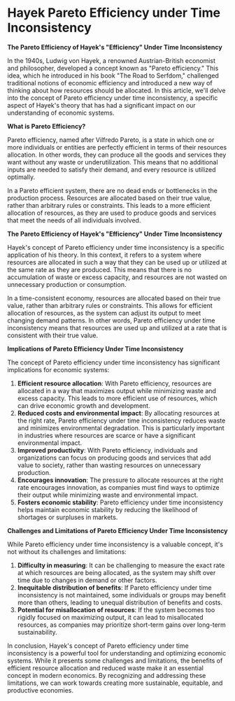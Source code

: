 # Hayek Pareto Efficiency under Time Inconsistency

**The Pareto Efficiency of Hayek's "Efficiency" Under Time Inconsistency**

In the 1940s, Ludwig von Hayek, a renowned Austrian-British economist and philosopher, developed a concept known as "Pareto efficiency." This idea, which he introduced in his book "The Road to Serfdom," challenged traditional notions of economic efficiency and introduced a new way of thinking about how resources should be allocated. In this article, we'll delve into the concept of Pareto efficiency under time inconsistency, a specific aspect of Hayek's theory that has had a significant impact on our understanding of economic systems.

**What is Pareto Efficiency?**

Pareto efficiency, named after Vilfredo Pareto, is a state in which one or more individuals or entities are perfectly efficient in terms of their resources allocation. In other words, they can produce all the goods and services they want without any waste or underutilization. This means that no additional inputs are needed to satisfy their demand, and every resource is utilized optimally.

In a Pareto efficient system, there are no dead ends or bottlenecks in the production process. Resources are allocated based on their true value, rather than arbitrary rules or constraints. This leads to a more efficient allocation of resources, as they are used to produce goods and services that meet the needs of all individuals involved.

**The Pareto Efficiency of Hayek's "Efficiency" Under Time Inconsistency**

Hayek's concept of Pareto efficiency under time inconsistency is a specific application of his theory. In this context, it refers to a system where resources are allocated in such a way that they can be used up or utilized at the same rate as they are produced. This means that there is no accumulation of waste or excess capacity, and resources are not wasted on unnecessary production or consumption.

In a time-consistent economy, resources are allocated based on their true value, rather than arbitrary rules or constraints. This allows for efficient allocation of resources, as the system can adjust its output to meet changing demand patterns. In other words, Pareto efficiency under time inconsistency means that resources are used up and utilized at a rate that is consistent with their true value.

**Implications of Pareto Efficiency Under Time Inconsistency**

The concept of Pareto efficiency under time inconsistency has significant implications for economic systems:

1. **Efficient resource allocation**: With Pareto efficiency, resources are allocated in a way that maximizes output while minimizing waste and excess capacity. This leads to more efficient use of resources, which can drive economic growth and development.
2. **Reduced costs and environmental impact**: By allocating resources at the right rate, Pareto efficiency under time inconsistency reduces waste and minimizes environmental degradation. This is particularly important in industries where resources are scarce or have a significant environmental impact.
3. **Improved productivity**: With Pareto efficiency, individuals and organizations can focus on producing goods and services that add value to society, rather than wasting resources on unnecessary production.
4. **Encourages innovation**: The pressure to allocate resources at the right rate encourages innovation, as companies must find ways to optimize their output while minimizing waste and environmental impact.
5. **Fosters economic stability**: Pareto efficiency under time inconsistency helps maintain economic stability by reducing the likelihood of shortages or surpluses in markets.

**Challenges and Limitations of Pareto Efficiency Under Time Inconsistency**

While Pareto efficiency under time inconsistency is a valuable concept, it's not without its challenges and limitations:

1. **Difficulty in measuring**: It can be challenging to measure the exact rate at which resources are being allocated, as the system may shift over time due to changes in demand or other factors.
2. **Inequitable distribution of benefits**: If Pareto efficiency under time inconsistency is not maintained, some individuals or groups may benefit more than others, leading to unequal distribution of benefits and costs.
3. **Potential for misallocation of resources**: If the system becomes too rigidly focused on maximizing output, it can lead to misallocated resources, as companies may prioritize short-term gains over long-term sustainability.

In conclusion, Hayek's concept of Pareto efficiency under time inconsistency is a powerful tool for understanding and optimizing economic systems. While it presents some challenges and limitations, the benefits of efficient resource allocation and reduced waste make it an essential concept in modern economics. By recognizing and addressing these limitations, we can work towards creating more sustainable, equitable, and productive economies.
